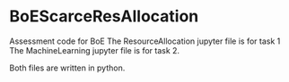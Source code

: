 # BoEScarceResAllocation
 Assessment code for BoE
 The ResourceAllocation jupyter file is for task 1
 The MachineLearning jupyter file is for task 2.
 
 Both files are written in python.
